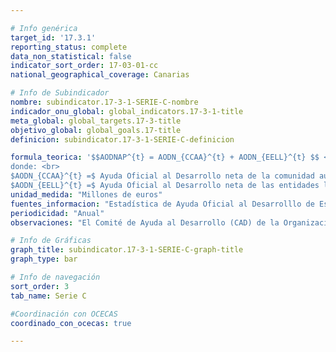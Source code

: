 ```yaml
---

# Info genérica
target_id: '17.3.1'
reporting_status: complete
data_non_statistical: false
indicator_sort_order: 17-03-01-cc
national_geographical_coverage: Canarias

# Info de Subindicador
nombre: subindicator.17-3-1-SERIE-C-nombre
indicador_onu_global: global_indicators.17-3-1-title
meta_global: global_targets.17-3-title
objetivo_global: global_goals.17-title
definicion: subindicator.17-3-1-SERIE-C-definicion

formula_teorica: '$$AODNAP^{t} = AODN_{CCAA}^{t} + AODN_{EELL}^{t} $$ <br>
donde: <br>
$AODN_{CCAA}^{t} =$ Ayuda Oficial al Desarrollo neta de la comunidad autónoma en el año $t$ <br>
$AODN_{EELL}^{t} =$ Ayuda Oficial al Desarrollo neta de las entidades locales de la comunidad autónoma en el año $t$ <br>'
unidad_medida: "Millones de euros"
fuentes_informacion: "Estadística de Ayuda Oficial al Desarrolllo de España, Ministerio de Asuntos Exteriores, Unión Europea y Cooperación"
periodicidad: "Anual"
observaciones: "El Comité de Ayuda al Desarrollo (CAD) de la Organización para la Cooperación y el Desarrollo Económicos (OCDE) establece la lista de países elegibles para recibir Ayuda Oficial al Desarrollo. Se trata de los países de ingresos bajos y medianos en base al ingreso nacional bruto per cápita publicado por el Banco Mundial, con la excepción de los miembros del G8, miembros de la UE y países con fecha firme para entrar en la UE."

# Info de Gráficas
graph_title: subindicator.17-3-1-SERIE-C-graph-title
graph_type: bar

# Info de navegación
sort_order: 3
tab_name: Serie C

#Coordinación con OCECAS
coordinado_con_ocecas: true

---
```

